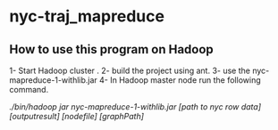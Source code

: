 # nyc-traj_mapreduce

## How to use this program on Hadoop ## 
1- Start Hadoop cluster . 
2- build the project using ant. 
3- use the nyc-mapreduce-1-withlib.jar 
4- In Hadoop master node run the following command. 

*./bin/hadoop jar nyc-mapreduce-1-withlib.jar [path to nyc row data] [outputresult] [nodefile] [graphPath]*
